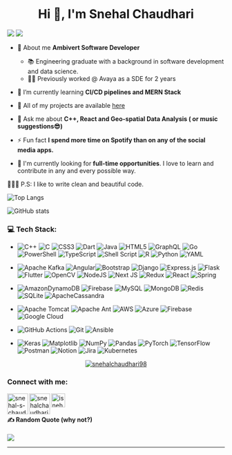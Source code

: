 <h1 align="center">Hi 👋, I'm Snehal Chaudhari</h1>

[![](https://visitcount.itsvg.in/api?id=snehalchadhari98&icon=5&color=0)](https://visitcount.itsvg.in)
[![](https://img.shields.io/badge/Web-Portfolio-cyan)](https://snehalchaudhari98.github.io/)

- 🔭 About me **Ambivert Software Developer**

  - 📚 Engineering graduate with a background in software development and data science.
  - 👩‍💻 Previously worked @ Avaya as a SDE for 2 years

- 🌱 I’m currently learning **CI/CD pipelines and MERN Stack**

- 🌟 All of my projects are available [here](https://snehalchaudhari98.github.io/)

- 💬 Ask me about **C++, React and Geo-spatial Data Analysis ( or music suggestions😎)**

- ⚡ Fun fact **I spend more time on Spotify than on any of the social media apps.**

- 💼 I'm currently looking for **full-time opportunities**. I love to learn and contribute in any and every possible way.

👨🏽‍💻 P.S: I like to write clean and beautiful code.

![Top Langs](https://github-readme-stats.vercel.app/api/top-langs/?username=snehalchaudhari98&layout=compact&theme=algolia)

![GitHub stats](https://github-readme-stats.vercel.app/api?username=snehalchaudhari98&custom_title=Stats&show_icons=true&theme=algolia)

<!-- <p><img align="center" src="https://github-readme-streak-stats.herokuapp.com/?user=snehalchaudhari98&" alt="snehalchaudhari98" /></p> -->

### 💻 Tech Stack:

- ![C++](https://img.shields.io/badge/c++-%2300599C.svg?style=plastic&logo=c%2B%2B&logoColor=white) ![C](https://img.shields.io/badge/c-%2300599C.svg?style=plastic&logo=c&logoColor=white) ![CSS3](https://img.shields.io/badge/css3-%231572B6.svg?style=plastic&logo=css3&logoColor=white) ![Dart](https://img.shields.io/badge/dart-%230175C2.svg?style=plastic&logo=dart&logoColor=white) ![Java](https://img.shields.io/badge/java-%23ED8B00.svg?style=plastic&logo=openjdk&logoColor=white) ![HTML5](https://img.shields.io/badge/html5-%23E34F26.svg?style=plastic&logo=html5&logoColor=white) ![GraphQL](https://img.shields.io/badge/-GraphQL-E10098?style=plastic&logo=graphql&logoColor=white) ![Go](https://img.shields.io/badge/go-%2300ADD8.svg?style=plastic&logo=go&logoColor=white) ![PowerShell](https://img.shields.io/badge/PowerShell-%235391FE.svg?style=plastic&logo=powershell&logoColor=white) ![TypeScript](https://img.shields.io/badge/typescript-%23007ACC.svg?style=plastic&logo=typescript&logoColor=white) ![Shell Script](https://img.shields.io/badge/shell_script-%23121011.svg?style=plastic&logo=gnu-bash&logoColor=white) ![R](https://img.shields.io/badge/r-%23276DC3.svg?style=plastic&logo=r&logoColor=white) ![Python](https://img.shields.io/badge/python-3670A0?style=plastic&logo=python&logoColor=ffdd54) ![YAML](https://img.shields.io/badge/yaml-%23ffffff.svg?style=plastic&logo=yaml&logoColor=151515)

- ![Apache Kafka](https://img.shields.io/badge/Apache%20Kafka-000?style=plastic&logo=apachekafka) ![Angular](https://img.shields.io/badge/angular-%23DD0031.svg?style=plastic&logo=angular&logoColor=white)![Bootstrap](https://img.shields.io/badge/bootstrap-%238511FA.svg?style=plastic&logo=bootstrap&logoColor=white) ![Django](https://img.shields.io/badge/django-%23092E20.svg?style=plastic&logo=django&logoColor=white) ![Express.js](https://img.shields.io/badge/express.js-%23404d59.svg?style=plastic&logo=express&logoColor=%2361DAFB) ![Flask](https://img.shields.io/badge/flask-%23000.svg?style=plastic&logo=flask&logoColor=white) ![Flutter](https://img.shields.io/badge/Flutter-%2302569B.svg?style=plastic&logo=Flutter&logoColor=white) ![OpenCV](https://img.shields.io/badge/opencv-%23white.svg?style=plastic&logo=opencv&logoColor=white) ![NodeJS](https://img.shields.io/badge/node.js-6DA55F?style=plastic&logo=node.js&logoColor=white) ![Next JS](https://img.shields.io/badge/Next-black?style=plastic&logo=next.js&logoColor=white) ![Redux](https://img.shields.io/badge/redux-%23593d88.svg?style=plastic&logo=redux&logoColor=white) ![React](https://img.shields.io/badge/react-%2320232a.svg?style=plastic&logo=react&logoColor=%2361DAFB) ![Spring](https://img.shields.io/badge/spring-%236DB33F.svg?style=plastic&logo=spring&logoColor=white)

- ![AmazonDynamoDB](https://img.shields.io/badge/Amazon%20DynamoDB-4053D6?style=plastic&logo=Amazon%20DynamoDB&logoColor=white) ![Firebase](https://img.shields.io/badge/firebase-a08021?style=plastic&logo=firebase&logoColor=ffcd34) ![MySQL](https://img.shields.io/badge/mysql-4479A1.svg?style=plastic&logo=mysql&logoColor=white) ![MongoDB](https://img.shields.io/badge/MongoDB-%234ea94b.svg?style=plastic&logo=mongodb&logoColor=white) ![Redis](https://img.shields.io/badge/redis-%23DD0031.svg?style=plastic&logo=redis&logoColor=white) ![SQLite](https://img.shields.io/badge/sqlite-%2307405e.svg?style=plastic&logo=sqlite&logoColor=white) ![ApacheCassandra](https://img.shields.io/badge/cassandra-%231287B1.svg?style=plastic&logo=apache-cassandra&logoColor=white)

- ![Apache Tomcat](https://img.shields.io/badge/apache%20tomcat-%23F8DC75.svg?style=plastic&logo=apache-tomcat&logoColor=black) ![Apache Ant](https://img.shields.io/badge/Apache%20Ant-A81C7D?style=plastic&logo=Apache%20Ant&logoColor=white) ![AWS](https://img.shields.io/badge/AWS-%23FF9900.svg?style=plastic&logo=amazon-aws&logoColor=white) ![Azure](https://img.shields.io/badge/azure-%230072C6.svg?style=plastic&logo=microsoftazure&logoColor=white) ![Firebase](https://img.shields.io/badge/firebase-%23039BE5.svg?style=plastic&logo=firebase) ![Google Cloud](https://img.shields.io/badge/GoogleCloud-%234285F4.svg?style=plastic&logo=google-cloud&logoColor=white)

- ![GitHub Actions](https://img.shields.io/badge/github%20actions-%232671E5.svg?style=plastic&logo=githubactions&logoColor=white) ![Git](https://img.shields.io/badge/git-%23F05033.svg?style=plastic&logo=git&logoColor=white) ![Ansible](https://img.shields.io/badge/ansible-%231A1918.svg?style=plastic&logo=ansible&logoColor=white)

- ![Keras](https://img.shields.io/badge/Keras-%23D00000.svg?style=plastic&logo=Keras&logoColor=white) ![Matplotlib](https://img.shields.io/badge/Matplotlib-%23ffffff.svg?style=plastic&logo=Matplotlib&logoColor=black) ![NumPy](https://img.shields.io/badge/numpy-%23013243.svg?style=plastic&logo=numpy&logoColor=white) ![Pandas](https://img.shields.io/badge/pandas-%23150458.svg?style=plastic&logo=pandas&logoColor=white) ![PyTorch](https://img.shields.io/badge/PyTorch-%23EE4C2C.svg?style=plastic&logo=PyTorch&logoColor=white) ![TensorFlow](https://img.shields.io/badge/TensorFlow-%23FF6F00.svg?style=plastic&logo=TensorFlow&logoColor=white) ![Postman](https://img.shields.io/badge/Postman-FF6C37?style=plastic&logo=postman&logoColor=white) ![Notion](https://img.shields.io/badge/Notion-%23000000.svg?style=plastic&logo=notion&logoColor=white) ![Jira](https://img.shields.io/badge/jira-%230A0FFF.svg?style=plastic&logo=jira&logoColor=white) ![Kubernetes](https://img.shields.io/badge/kubernetes-%23326ce5.svg?style=plastic&logo=kubernetes&logoColor=white)

<p align="center"> <a href="https://github.com/ryo-ma/github-profile-trophy"><img src="https://github-profile-trophy.vercel.app/?username=snehalchaudhari98" alt="snehalchaudhari98" /></a> </p>

<h3 align="left">Connect with me:</h3>
<p align="left">
<a href="https://linkedin.com/in/snehal-s-chaudhari" target="blank"> <img align="left"  width="48" height="48" src="https://img.icons8.com/color/144/linkedin.png" alt="snehal-s-chaudhari"/> </a>
 
<a href="https://www.leetcode.com/snehalchaudhari" target="blank"> <img align="left" width="48" height="48" src="https://img.icons8.com/external-tal-revivo-shadow-tal-revivo/48/external-level-up-your-coding-skills-and-quickly-land-a-job-logo-shadow-tal-revivo.png" alt="snehalchaudhari" /> </a>

<a href="https://www.hackerrank.com/isnehalchaudhari" target="blank"> <img align="center" src="https://img.icons8.com/windows/32/hackerrank.png" alt="isnehalchaudhari" width="32" height="32" /> </a>

</p>

#### ✍️ Random Quote (why not?)
![](https://quotes-github-readme.vercel.app/api?type=horizontal&theme=dark)

---
